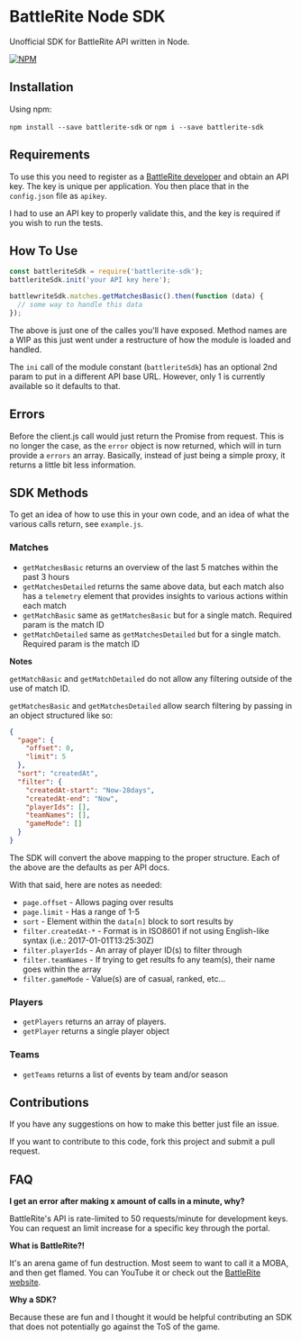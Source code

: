 # BattleRite Node SDK

Unofficial SDK for BattleRite API written in Node.

[![NPM](https://nodei.co/npm/battlerite-node-sdk.png)](https://npmjs.org/package/battlerite-node-sdk)

## Installation

Using npm:

`npm install --save battlerite-sdk` or `npm i --save battlerite-sdk`

## Requirements

To use this you need to register as a [BattleRite developer](https://developer.battlerite.com/) and obtain an API key.  The key is unique per application.  You then place that in the `config.json` file as `apikey`.

I had to use an API key to properly validate this, and the key is required if you wish to run the tests.

## How To Use

```javascript
const battleriteSdk = require('battlerite-sdk');
battleriteSdk.init('your API key here');

battlewriteSdk.matches.getMatchesBasic().then(function (data) {
  // some way to handle this data
});
```

The above is just one of the calles you'll have exposed.  Method names are a WIP as this just went under a restructure of how the module is loaded and handled.

The `ini` call of the module constant (`battleriteSdk`) has an optional 2nd param to put in a different API base URL.  However, only 1 is currently available so it defaults to that.

## Errors

Before the client.js call would just return the Promise from request.  This is no longer the case, as the `error` object is now returned, which will in turn provide a `errors` an array.  Basically, instead of just being a simple proxy, it returns a little bit less information.

## SDK Methods

To get an idea of how to use this in your own code, and an idea of what the various calls return, see `example.js`.

### Matches

* `getMatchesBasic` returns an overview of the last 5 matches within the past 3 hours
* `getMatchesDetailed` returns the same above data, but each match also has a `telemetry` element that provides insights to various actions within each match
* `getMatchBasic` same as `getMatchesBasic` but for a single match.  Required param is the match ID
* `getMatchDetailed` same as `getMatchesDetailed` but for a single match.  Required param is the match ID

**Notes**

`getMatchBasic` and `getMatchDetailed` do not allow any filtering outside of the use of match ID.

`getMatchesBasic` and `getMatchesDetailed` allow search filtering by passing in an object structured like so:

```json
{
  "page": {
    "offset": 0,
    "limit": 5
  },
  "sort": "createdAt",
  "filter": {
    "createdAt-start": "Now-28days",
    "createdAt-end": "Now",
    "playerIds": [],
    "teamNames": [],
    "gameMode": []
  }
}
```

The SDK will convert the above mapping to the proper structure.  Each of the above are the defaults as per API docs.

With that said, here are notes as needed:

* `page.offset` - Allows paging over results
* `page.limit` - Has a range of 1-5
* `sort` - Element within the `data[n]` block to sort results by
* `filter.createdAt-*` - Format is in ISO8601 if not using English-like syntax (i.e.: 2017-01-01T13:25:30Z)
* `filter.playerIds` - An array of player ID(s) to filter through
* `filter.teamNames` - If trying to get results fo any team(s), their name goes within the array
* `filter.gameMode` - Value(s) are of casual, ranked, etc...

### Players

* `getPlayers` returns an array of players.
* `getPlayer` returns a single player object

### Teams

* `getTeams` returns a list of events by team and/or season

## Contributions

If you have any suggestions on how to make this better just file an issue.

If you want to contribute to this code, fork this project and submit a pull request.

## FAQ

**I get an error after making x amount of calls in a minute, why?**

BattleRite's API is rate-limited to 50 requests/minute for development keys.  You can request an limit increase for a specific key through the portal.

**What is BattleRite?!**

It's an arena game of fun destruction.  Most seem to want to call it a MOBA, and then get flamed.  You can YouTube it or check out the [BattleRite website](http://www.battlerite.com).

**Why a SDK?**

Because these are fun and I thought it would be helpful contributing an SDK that does not potentially go against the ToS of the game.